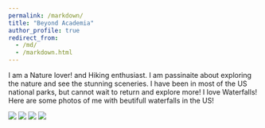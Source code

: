 ```yaml
---
permalink: /markdown/
title: "Beyond Academia"
author_profile: true
redirect_from: 
  - /md/
  - /markdown.html
---
```


I am a Nature lover! and Hiking enthusiast. I am passinaite about exploring the nature and see the stunning sceneries. I have been in most of the US national parks, but cannot wait to return and explore more! I love Waterfalls! Here are some photos of me with beutifull waterfalls in the US!

<img src="/images/fall1.png">

<img src="/images/fal2.png">

<img src="/images/fall3.png">

<img src="/images/fall4.png">
